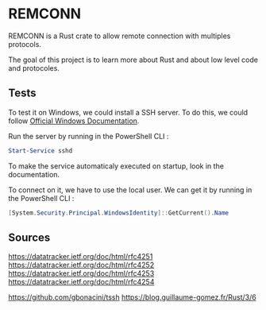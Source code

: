 # REMCONN

REMCONN is a Rust crate to allow remote connection with multiples protocols.

The goal of this project is to learn more about Rust and about low level code and protocoles.

## Tests

To test it on Windows, we could install a SSH server.
To do this, we could follow [Official Windows Documentation].

Run the server by running in the PowerShell CLI :
```PowerShell
Start-Service sshd
```

To make the service automaticaly executed on startup, look in the documentation.

To connect on it, we have to use the local user.
We can get it by running in the PowerShell CLI :
```PowerShell
[System.Security.Principal.WindowsIdentity]::GetCurrent().Name
```

## Sources

https://datatracker.ietf.org/doc/html/rfc4251
https://datatracker.ietf.org/doc/html/rfc4252
https://datatracker.ietf.org/doc/html/rfc4253
https://datatracker.ietf.org/doc/html/rfc4254

https://github.com/gbonacini/tssh
https://blog.guillaume-gomez.fr/Rust/3/6

[Official Windows Documentation]: https://docs.microsoft.com/fr-fr/windows-server/administration/openssh/openssh_install_firstuse
